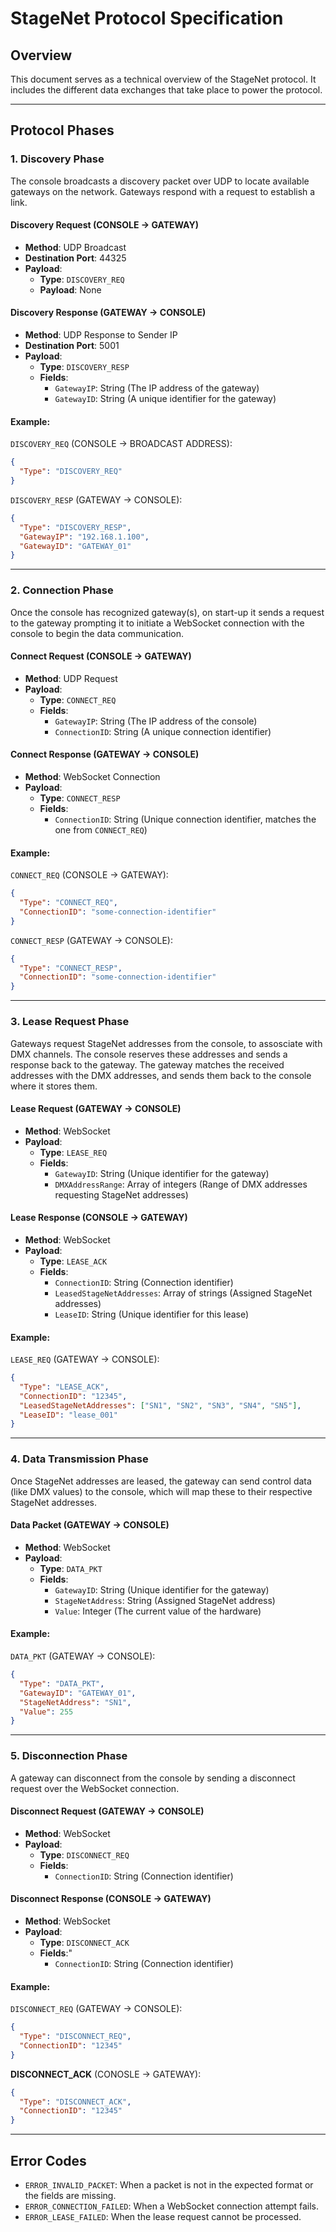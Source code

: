 # StageNet Protocol Specification

## Overview
This document serves as a technical overview of the StageNet protocol. It includes the different data exchanges that take place to power the protocol.

---

## Protocol Phases

### 1. Discovery Phase
The console broadcasts a discovery packet over UDP to locate available gateways on the network. Gateways respond with a request to establish a link.

#### **Discovery Request (CONSOLE → GATEWAY)**
- **Method**: UDP Broadcast
- **Destination Port**: 44325
- **Payload**:
  - **Type**: `DISCOVERY_REQ`
  - **Payload**: None

#### **Discovery Response (GATEWAY → CONSOLE)**
- **Method**: UDP Response to Sender IP
- **Destination Port**: 5001
- **Payload**:
  - **Type**: `DISCOVERY_RESP`
  - **Fields**:
    - `GatewayIP`: String (The IP address of the gateway)
    - `GatewayID`: String (A unique identifier for the gateway)

#### Example:
`DISCOVERY_REQ` (CONSOLE → BROADCAST ADDRESS):

```json
{
  "Type": "DISCOVERY_REQ"
}
```

`DISCOVERY_RESP` (GATEWAY → CONSOLE):
```json
{
  "Type": "DISCOVERY_RESP",
  "GatewayIP": "192.168.1.100",
  "GatewayID": "GATEWAY_01"
}
```

---

### 2. Connection Phase

Once the console has recognized gateway(s), on start-up it sends a request to the gateway prompting it to initiate a WebSocket connection with the console to begin the data communication.

#### **Connect Request (CONSOLE → GATEWAY)**
- **Method**: UDP Request
- **Payload**:
  - **Type**: `CONNECT_REQ`
  - **Fields**:
    - `GatewayIP`: String (The IP address of the console)
    - `ConnectionID`: String (A unique connection identifier)

#### **Connect Response (GATEWAY → CONSOLE)**
- **Method**: WebSocket Connection
- **Payload**:
  - **Type**: `CONNECT_RESP`
  - **Fields**:
    - `ConnectionID`: String (Unique connection identifier, matches the one from `CONNECT_REQ`)

#### Example:
`CONNECT_REQ` (CONSOLE → GATEWAY):

```json
{
  "Type": "CONNECT_REQ",
  "ConnectionID": "some-connection-identifier"
}
```

`CONNECT_RESP` (GATEWAY → CONSOLE):

```json
{
  "Type": "CONNECT_RESP",
  "ConnectionID": "some-connection-identifier"
}
```

---

### 3. Lease Request Phase
Gateways request StageNet addresses from the console, to assosciate with DMX channels. The console reserves these addresses and sends a response back to the gateway. The gateway matches the received addresses with the DMX addresses, and sends them back to the console where it stores them.

#### **Lease Request (GATEWAY → CONSOLE)**
- **Method**: WebSocket
- **Payload**:
  - **Type**: `LEASE_REQ`
  - **Fields**:
    - `GatewayID`: String (Unique identifier for the gateway)
    - `DMXAddressRange`: Array of integers (Range of DMX addresses requesting StageNet addresses)

#### **Lease Response (CONSOLE → GATEWAY)**
- **Method**: WebSocket
- **Payload**:
  - **Type**: `LEASE_ACK`
  - **Fields**:
    - `ConnectionID`: String (Connection identifier)
    - `LeasedStageNetAddresses`: Array of strings (Assigned StageNet addresses)
    - `LeaseID`: String (Unique identifier for this lease)

#### Example:
`LEASE_REQ` (GATEWAY → CONSOLE):

```json
{
  "Type": "LEASE_ACK",
  "ConnectionID": "12345",
  "LeasedStageNetAddresses": ["SN1", "SN2", "SN3", "SN4", "SN5"],
  "LeaseID": "lease_001"
}
```

---

### 4. Data Transmission Phase
Once StageNet addresses are leased, the gateway can send control data (like DMX values) to the console, which will map these to their respective StageNet addresses.

#### **Data Packet (GATEWAY → CONSOLE)**
- **Method**: WebSocket
- **Payload**:
  - **Type**: `DATA_PKT`
  - **Fields**:
    - `GatewayID`: String (Unique identifier for the gateway)
    - `StageNetAddress`: String (Assigned StageNet address)
    - `Value`: Integer (The current value of the hardware)

#### Example:
`DATA_PKT` (GATEWAY → CONSOLE):

```json
{
  "Type": "DATA_PKT",
  "GatewayID": "GATEWAY_01",
  "StageNetAddress": "SN1",
  "Value": 255
}
```

---

### 5. Disconnection Phase
A gateway can disconnect from the console by sending a disconnect request over the WebSocket connection.

#### **Disconnect Request (GATEWAY → CONSOLE)**
- **Method**: WebSocket
- **Payload**:
  - **Type**: `DISCONNECT_REQ`
  - **Fields**:
    - `ConnectionID`: String (Connection identifier)

#### **Disconnect Response (CONSOLE → GATEWAY)**
- **Method**: WebSocket
- **Payload**:
  - **Type**: `DISCONNECT_ACK`
  - **Fields**:"
    - `ConnectionID`: String (Connection identifier)

#### Example:
`DISCONNECT_REQ` (GATEWAY → CONSOLE):

```json
{
  "Type": "DISCONNECT_REQ",
  "ConnectionID": "12345"
}
```

**DISCONNECT_ACK** (CONOSLE → GATEWAY):
```json
{
  "Type": "DISCONNECT_ACK",
  "ConnectionID": "12345"
}
```

---

## Error Codes
- `ERROR_INVALID_PACKET`: When a packet is not in the expected format or the fields are missing.
- `ERROR_CONNECTION_FAILED`: When a WebSocket connection attempt fails.
- `ERROR_LEASE_FAILED`: When the lease request cannot be processed.
